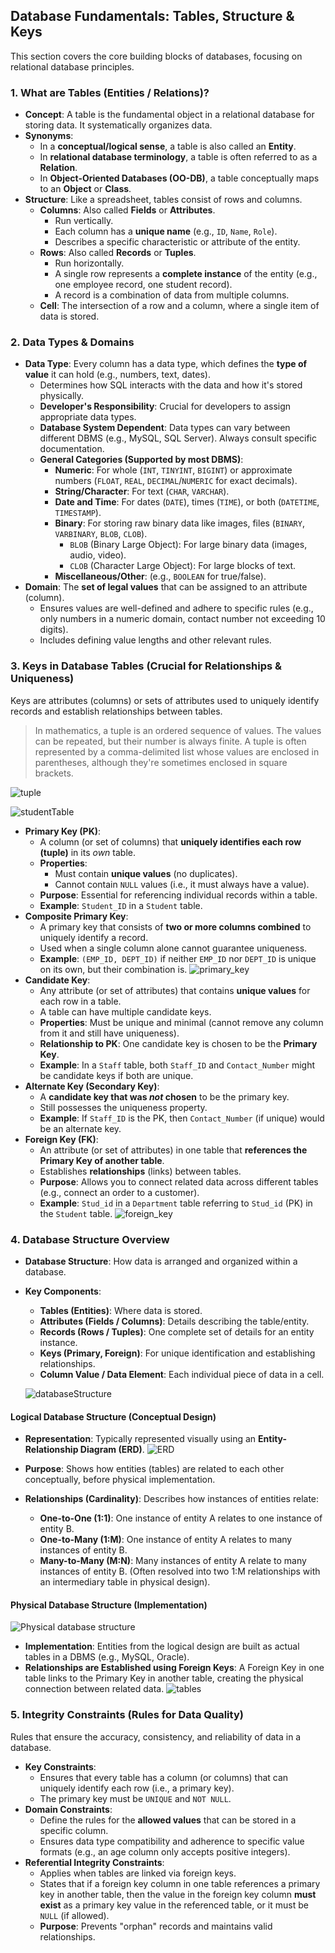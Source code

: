 ## Database Fundamentals: Tables, Structure & Keys

This section covers the core building blocks of databases, focusing on relational database principles.

### 1. What are Tables (Entities / Relations)?

- **Concept**: A table is the fundamental object in a relational database for storing data. It systematically organizes data.
- **Synonyms**:
  - In a **conceptual/logical sense**, a table is also called an **Entity**.
  - In **relational database terminology**, a table is often referred to as a **Relation**.
  - In **Object-Oriented Databases (OO-DB)**, a table conceptually maps to an **Object** or **Class**.
- **Structure**: Like a spreadsheet, tables consist of rows and columns.
  - **Columns**: Also called **Fields** or **Attributes**.
    - Run vertically.
    - Each column has a **unique name** (e.g., `ID`, `Name`, `Role`).
    - Describes a specific characteristic or attribute of the entity.
  - **Rows**: Also called **Records** or **Tuples**.
    - Run horizontally.
    - A single row represents a **complete instance** of the entity (e.g., one employee record, one student record).
    - A record is a combination of data from multiple columns.
  - **Cell**: The intersection of a row and a column, where a single item of data is stored.

### 2. Data Types & Domains

- **Data Type**: Every column has a data type, which defines the **type of value** it can hold (e.g., numbers, text, dates).
  - Determines how SQL interacts with the data and how it's stored physically.
  - **Developer's Responsibility**: Crucial for developers to assign appropriate data types.
  - **Database System Dependent**: Data types can vary between different DBMS (e.g., MySQL, SQL Server). Always consult specific documentation.
  - **General Categories (Supported by most DBMS)**:
    - **Numeric**: For whole (`INT`, `TINYINT`, `BIGINT`) or approximate numbers (`FLOAT`, `REAL`, `DECIMAL`/`NUMERIC` for exact decimals).
    - **String/Character**: For text (`CHAR`, `VARCHAR`).
    - **Date and Time**: For dates (`DATE`), times (`TIME`), or both (`DATETIME`, `TIMESTAMP`).
    - **Binary**: For storing raw binary data like images, files (`BINARY`, `VARBINARY`, `BLOB`, `CLOB`).
      - `BLOB` (Binary Large Object): For large binary data (images, audio, video).
      - `CLOB` (Character Large Object): For large blocks of text.
    - **Miscellaneous/Other**: (e.g., `BOOLEAN` for true/false).
- **Domain**: The **set of legal values** that can be assigned to an attribute (column).
  - Ensures values are well-defined and adhere to specific rules (e.g., only numbers in a numeric domain, contact number not exceeding 10 digits).
  - Includes defining value lengths and other relevant rules.

### 3. Keys in Database Tables (Crucial for Relationships & Uniqueness)

Keys are attributes (columns) or sets of attributes used to uniquely identify records and establish relationships between tables.

> In mathematics, a tuple is an ordered sequence of values. The values can be repeated, but their number is always finite. A tuple is often represented by a comma-delimited list whose values are enclosed in parentheses, although they're sometimes enclosed in square brackets.

![tuple](../0.Pics/tuple1.png)

![studentTable](../0.Pics/StudentsTable.png)

- **Primary Key (PK)**:
  - A column (or set of columns) that **uniquely identifies each row (tuple)** in its _own_ table.
  - **Properties**:
    - Must contain **unique values** (no duplicates).
    - Cannot contain `NULL` values (i.e., it must always have a value).
  - **Purpose**: Essential for referencing individual records within a table.
  - **Example**: `Student_ID` in a `Student` table.
- **Composite Primary Key**:
  - A primary key that consists of **two or more columns combined** to uniquely identify a record.
  - Used when a single column alone cannot guarantee uniqueness.
  - **Example**: `(EMP_ID, DEPT_ID)` if neither `EMP_ID` nor `DEPT_ID` is unique on its own, but their combination is.
    ![primary_key](../0.Pics/PrimaryKeyInTable.png)
- **Candidate Key**:
  - Any attribute (or set of attributes) that contains **unique values** for each row in a table.
  - A table can have multiple candidate keys.
  - **Properties**: Must be unique and minimal (cannot remove any column from it and still have uniqueness).
  - **Relationship to PK**: One candidate key is chosen to be the **Primary Key**.
  - **Example**: In a `Staff` table, both `Staff_ID` and `Contact_Number` might be candidate keys if both are unique.
- **Alternate Key (Secondary Key)**:
  - A **candidate key that was _not_ chosen** to be the primary key.
  - Still possesses the uniqueness property.
  - **Example**: If `Staff_ID` is the PK, then `Contact_Number` (if unique) would be an alternate key.
- **Foreign Key (FK)**:
  - An attribute (or set of attributes) in one table that **references the Primary Key of another table**.
  - Establishes **relationships** (links) between tables.
  - **Purpose**: Allows you to connect related data across different tables (e.g., connect an order to a customer).
  - **Example**: `Stud_id` in a `Department` table referring to `Stud_id` (PK) in the `Student` table.
    ![foreign_key](../0.Pics/foreignKeyInTable.png)

### 4. Database Structure Overview

- **Database Structure**: How data is arranged and organized within a database.
- **Key Components**:

  - **Tables (Entities)**: Where data is stored.
  - **Attributes (Fields / Columns)**: Details describing the table/entity.
  - **Records (Rows / Tuples)**: One complete set of details for an entity instance.
  - **Keys (Primary, Foreign)**: For unique identification and establishing relationships.
  - **Column Value / Data Element**: Each individual piece of data in a cell.

  ![databaseStructure](../0.Pics/basic_structural_database_table.png)

#### Logical Database Structure (Conceptual Design)

- **Representation**: Typically represented visually using an **Entity-Relationship Diagram (ERD)**.
  ![ERD](../0.Pics/ERD.png)

- **Purpose**: Shows how entities (tables) are related to each other conceptually, before physical implementation.
- **Relationships (Cardinality)**: Describes how instances of entities relate:
  - **One-to-One (1:1)**: One instance of entity A relates to one instance of entity B.
  - **One-to-Many (1:M)**: One instance of entity A relates to many instances of entity B.
  - **Many-to-Many (M:N)**: Many instances of entity A relate to many instances of entity B. (Often resolved into two 1:M relationships with an intermediary table in physical design).

#### Physical Database Structure (Implementation)

![Physical database structure](../0.Pics/relationshipsBetween2tables.png)

- **Implementation**: Entities from the logical design are built as actual tables in a DBMS (e.g., MySQL, Oracle).
- **Relationships are Established using Foreign Keys**: A Foreign Key in one table links to the Primary Key in another table, creating the physical connection between related data.
  ![tables](../0.Pics/3tables.png)

### 5. Integrity Constraints (Rules for Data Quality)

Rules that ensure the accuracy, consistency, and reliability of data in a database.

- **Key Constraints**:
  - Ensures that every table has a column (or columns) that can uniquely identify each row (i.e., a primary key).
  - The primary key must be `UNIQUE` and `NOT NULL`.
- **Domain Constraints**:
  - Define the rules for the **allowed values** that can be stored in a specific column.
  - Ensures data type compatibility and adherence to specific value formats (e.g., an age column only accepts positive integers).
- **Referential Integrity Constraints**:
  - Applies when tables are linked via foreign keys.
  - States that if a foreign key column in one table references a primary key in another table, then the value in the foreign key column **must exist** as a primary key value in the referenced table, or it must be `NULL` (if allowed).
  - **Purpose**: Prevents "orphan" records and maintains valid relationships.
